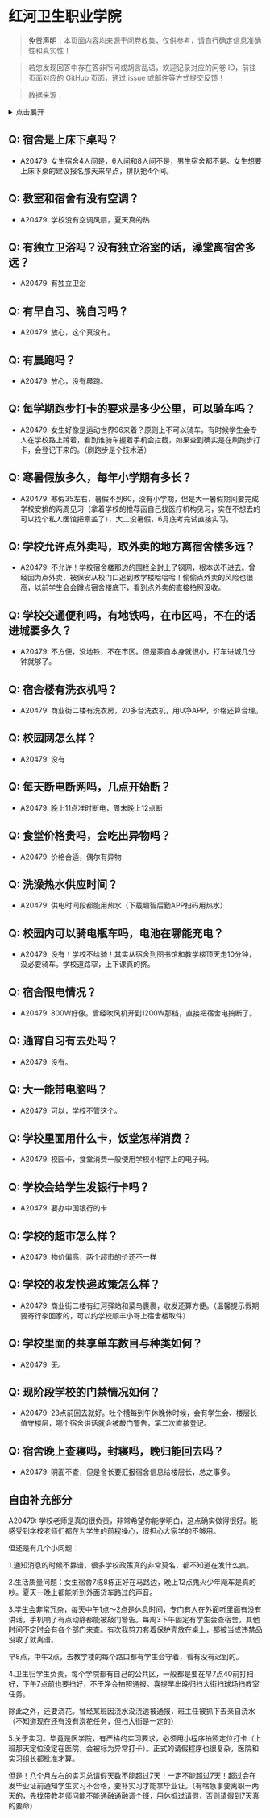 # 红河卫生职业学院

> [免责声明](https://colleges.chat/#_3)：本页面内容均来源于问卷收集，仅供参考，请自行确定信息准确性和真实性！

> 若您发现回答中存在答非所问或胡言乱语，欢迎记录对应的问卷 ID，前往页面对应的 GitHub 页面，通过 issue 或邮件等方式提交反馈！

> 数据来源：

<details><summary>点击展开</summary>
<ul>
<li>A20479: 匿名 (2023 年 07 月)</li>
</ul>
</details>

## Q: 宿舍是上床下桌吗？

- A20479: 女生宿舍4人间是，6人间和8人间不是，男生宿舍都不是。女生想要上床下桌的建议报名那天来早点，排队抢4个间。

## Q: 教室和宿舍有没有空调？

- A20479: 学校没有空调风扇，夏天真的热

## Q: 有独立卫浴吗？没有独立浴室的话，澡堂离宿舍多远？

- A20479: 有独立卫浴

## Q: 有早自习、晚自习吗？

- A20479: 放心，这个真没有。

## Q: 有晨跑吗？

- A20479: 放心，没有晨跑。

## Q: 每学期跑步打卡的要求是多少公里，可以骑车吗？

- A20479: 女生好像是运动世界96来着？原则上不可以骑车。有时候学生会专人在学校路上蹲着，看到谁骑车握着手机会拦截，如果查到确实是在刷跑步打卡，会登记下来的。（刷跑步是个技术活）

## Q: 寒暑假放多久，每年小学期有多长？

- A20479: 寒假35左右，暑假不到60，没有小学期，但是大一暑假期间要完成学校安排的两周见习（拿着学校的推荐函自己找医疗机构见习，实在不想去的可以找个私人医馆把章盖了），大二没暑假，6月底考完试直接实习。

## Q: 学校允许点外卖吗，取外卖的地方离宿舍楼多远？

- A20479: 不允许！学校宿舍楼那边的围栏全封上了钢网，根本送不进去。曾经因为点外卖，被保安从校门口追到教学楼哈哈哈！偷偷点外卖的风险也很高，以前学生会会蹲点宿舍楼底下，看到点外卖的直接拍照没收。

## Q: 学校交通便利吗，有地铁吗，在市区吗，不在的话进城要多久？

- A20479: 不方便，没地铁，不在市区。但是蒙自本身就很小，打车进城几分钟就够了。

## Q: 宿舍楼有洗衣机吗？

- A20479: 商业街二楼有洗衣房，20多台洗衣机，用U净APP，价格还算合理。

## Q: 校园网怎么样？

- A20479: 没有

## Q: 每天断电断网吗，几点开始断？

- A20479: 晚上11点准时断电，周末晚上12点断

## Q: 食堂价格贵吗，会吃出异物吗？

- A20479: 价格合适，偶尔有异物

## Q: 洗澡热水供应时间？

- A20479: 供电时间段都能用热水（下载趣智后勤APP扫码用热水）

## Q: 校园内可以骑电瓶车吗，电池在哪能充电？

- A20479: 没有！学校不给骑！其实从宿舍到图书馆和教学楼顶天走10分钟，没必要骑车。学校道路窄，上下课真的挤。

## Q: 宿舍限电情况？

- A20479: 800W好像。曾经吹风机开到1200W那档，直接把宿舍电搞断了。

## Q: 通宵自习有去处吗？

- A20479: 没有。

## Q: 大一能带电脑吗？

- A20479: 可以，学校不管这个。

## Q: 学校里面用什么卡，饭堂怎样消费？

- A20479: 校园卡，食堂消费一般使用学校小程序上的电子码。

## Q: 学校会给学生发银行卡吗？

- A20479: 要办中国银行的卡

## Q: 学校的超市怎么样？

- A20479: 物价偏高，两个超市的价还不一样

## Q: 学校的收发快递政策怎么样？

- A20479: 商业街二楼有红河驿站和菜鸟裹裹，收发还算方便。（温馨提示假期要寄行李回家的，可以约学校顺丰小哥上宿舍楼取件）

## Q: 学校里面的共享单车数目与种类如何？

- A20479: 无。

## Q: 现阶段学校的门禁情况如何？

- A20479: 23点前回去就好。吐个槽每到午休晚休时候，会有学生会、楼层长值守楼层，哪个宿舍讲话就会被敲门警告，第二次直接登记。

## Q: 宿舍晚上查寝吗，封寝吗，晚归能回去吗？

- A20479: 明面不查，但是舍长要汇报宿舍信息给楼层长，总之事多。

## 自由补充部分

A20479: 学校老师是真的很负责，非常希望你能学明白，这点确实做得很好。能感受到学校老师们都在为学生的前程操心，很担心大家学的不够用。

但还是有几个小问题：

1.通知消息的时候不靠谱，很多学校政策真的非常莫名，都不知道在发什么疯。

2.生活质量问题：女生宿舍7栋8栋正好在马路边，晚上12点鬼火少年飚车是真的吵。夏天一晚上都能听到外面货车路过的声音。

3.学生会非常冗杂，每天中午1点～2点是休息时间，专门有人在外面听里面有没有讲话，手机响了有点动静都能被敲门警告。每周3下午固定有学生会查宿舍，其他时间不定时会有各个部门来查。有次我剪刀套着保护壳放在桌上，都被当成违禁品没收了就离谱。 

早8点，中午2点，去教学楼的每个路口都有学生会守着，看有没有迟到的。

4.卫生归学生负责，每个学院都有自己的公共区，一般都是要在早7点40前打扫好，下午7点前也要扫好，不干净会拍照通报。喜提早出晚归扫大街扫球场扫教室任务。

除此之外，还要浇花。曾经某班因浇水没浇透被通报，班主任被抓下去亲自浇水（不知道现在还有没有浇花任务，但扫大街是一定的）

5.关于实习。毕竟是医学院，有严格的实习要求，必须用小程序拍照定位打卡（上班那天定位没定在医院，会被标为异常打卡）。正式的请假程序也很复杂，医院和实习组长都批准才算。

但是！八个月左右的实习总请假天数不能超过7天！一定不能超过7天！超过会在发毕业证前通知学生实习不合格，要补实习才能拿毕业证。（有啥急事要离职一两天的，先找带教老师问能不能通融通融调个班，用休抵过请假，否则请假到7天真的要命）